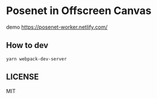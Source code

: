 # Posenet in Offscreen Canvas

demo https://posenet-worker.netlify.com/

## How to dev

```
yarn webpack-dev-server
```

## LICENSE

MIT
